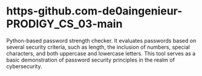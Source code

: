 # https-github.com-de0aingenieur-PRODIGY_CS_03-main
Python-based password strength checker. It evaluates passwords based on several security criteria, such as length, the inclusion of numbers, special characters, and both uppercase and lowercase letters. This tool serves as a basic demonstration of password security principles in the realm of cybersecurity.
